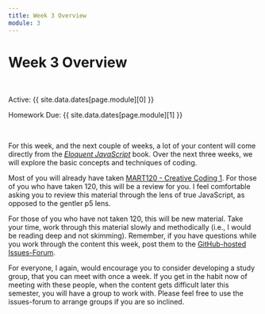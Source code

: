 ```yaml
---
title: Week 3 Overview
module: 3
---
```


# Week 3 Overview <br />


<br />


Active: {{ site.data.dates[page.module][0] }}

Homework Due: {{ site.data.dates[page.module][1] }}


<br />

<!-- <div class="embed-responsive embed-responsive-16by9"><iframe class="embed-responsive-item" src="https://www.youtube.com/embed/GGX5lm2me0A" frameborder="0" allowfullscreen></iframe></div> -->


For this week, and the next couple of weeks, a lot of your content will come directly from the [_Eloquent JavaScript_](https://eloquentjavascript.net/3rd_edition/) book. Over the next three weeks, we will explore the basic concepts and techniques of coding.

Most of you will already have taken [MART120 - Creative Coding 1](https://Montana-Media-Arts.github.io/creative-coding-1). For those of you who have taken 120, this will be a review for you. I feel comfortable asking you to review this material through the lens of true JavaScript, as opposed to the gentler p5 lens.

For those of you who have not taken 120, this will be new material. Take your time, work through this material slowly and methodically (i.e., I would be reading deep and not skimming). Remember, if you have questions while you work through the content this week, post them to the [GitHub-hosted Issues-Forum](https://github.com/Montana-Media-Arts/441-WebTech/issues).

For everyone, I again, would encourage you to consider developing a study group, that you can meet with once a week. If you get in the habit now of meeting with these people, when the content gets difficult later this semester, you will have a group to work with. Please feel free to use the issues-forum to arrange groups if you are so inclined.
